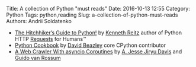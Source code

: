Title: A collection of Python "must reads"
Date: 2016-10-13 12:55
Category: Python
Tags: python,reading
Slug: a-collection-of-python-must-reads
Authors: Andrii Soldatenko


- [The Hitchhiker’s Guide to Python!](http://docs.python-guide.org/en/latest/) by [Kenneth Reitz](http://www.kennethreitz.org/) author of Python HTTP [Requests](https://github.com/kennethreitz/requests) for Humans™
- [Python Cookbook](http://chimera.labs.oreilly.com/books/1230000000393/index.html) by [David Beazley](dabeaz.com) core CPython contributor
- [A Web Crawler With asyncio Coroutines](http://aosabook.org/en/500L/a-web-crawler-with-asyncio-coroutines.html) by [A. Jesse Jiryu Davis](https://emptysqua.re/blog/) and [Guido van Rossum](https://gvanrossum.github.io/)
